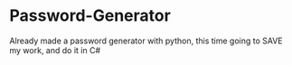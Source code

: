 # Password-Generator
Already made a password generator with python, this time going to SAVE my work, and do it in C#

